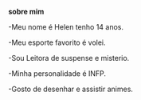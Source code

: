 **sobre mim**

-Meu nome é Helen tenho 14 anos.

-Meu esporte favorito é volei. 

-Sou Leitora de suspense e misterio.

-Minha personalidade é INFP.

-Gosto de desenhar e assistir animes.
